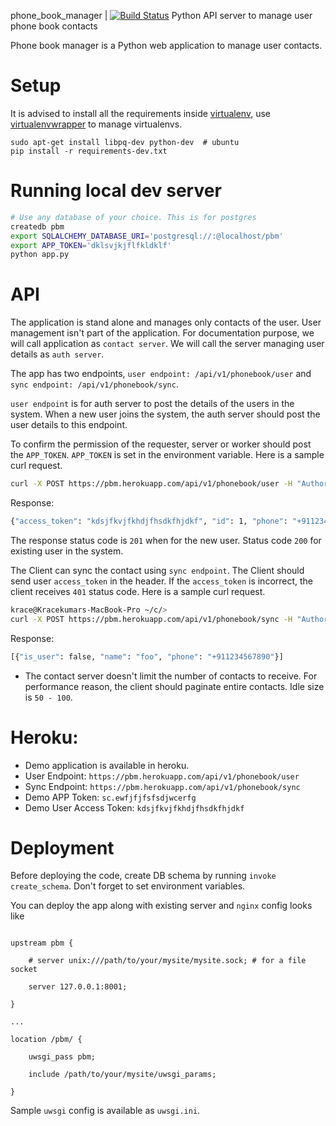 phone_book_manager | [![Build Status](https://travis-ci.org/7CStudio/phone_book_manager.svg?branch=master)](https://travis-ci.org/7CStudio/phone_book_manager)
Python API server to manage user phone book contacts

Phone book manager is a Python web application to manage user contacts.

Setup
=====

It is advised to install all the requirements inside [virtualenv], use [virtualenvwrapper] to manage virtualenvs.

[virtualenv]: https://virtualenv.pypa.io/en/latest/
[virtualenvwrapper]: https://virtualenvwrapper.readthedocs.org/en/latest/

```
sudo apt-get install libpq-dev python-dev  # ubuntu
pip install -r requirements-dev.txt
```

Running local dev server
====

``` bash
# Use any database of your choice. This is for postgres
createdb pbm
export SQLALCHEMY_DATABASE_URI='postgresql://:@localhost/pbm'
export APP_TOKEN='dklsvjkjflfkldklf'
python app.py
```

API
===

The application is stand alone and manages only contacts of the user. User management isn't part of the application. For documentation purpose, we will call application as `contact server`.  We will call the server managing user details  as `auth server`.

The app has two endpoints, `user endpoint: /api/v1/phonebook/user` and `sync endpoint: /api/v1/phonebook/sync`.

`user endpoint` is for auth server to post the details of the users in the system. When a new user joins the system, the auth server should post the user details to this endpoint.

To confirm the permission of the requester, server or worker should post the `APP_TOKEN`. `APP_TOKEN` is set in the environment variable. Here is a sample curl request.

```bash
curl -X POST https://pbm.herokuapp.com/api/v1/phonebook/user -H "Authorization: <app_token>" -d '{"phone": "+911234567890", "access_token": "kdsjfkvjfkhdjfhsdkfhjdkf"}' -H "Content-Type: application/json"
```

Response:

```bash
{"access_token": "kdsjfkvjfkhdjfhsdkfhjdkf", "id": 1, "phone": "+911234567890"}
```

The response status code is `201` when for the new user. Status code `200` for existing user in the system.

The Client can sync the contact using `sync endpoint`. The Client should send user `access_token` in the header. If the `access_token` is incorrect, the client receives `401` status code. Here is a sample curl request.

```bash
krace@Kracekumars-MacBook-Pro ~/c/>
curl -X POST https://pbm.herokuapp.com/api/v1/phonebook/sync -H "Authorization: kdsjfkvjfkhdjfhsdkfhjdkf" -d '{"contacts": [{"phone": "+911234567890", "name": "foo"}]}' -H "Content-Type: application/json"
```

Response:

``` bash
[{"is_user": false, "name": "foo", "phone": "+911234567890"}]
```

- The contact server doesn't limit the number of contacts to receive. For performance reason, the client should paginate entire contacts. Idle size is `50 - 100`.


Heroku:
=====
- Demo application is available in heroku.
- User Endpoint: `https://pbm.herokuapp.com/api/v1/phonebook/user`
- Sync Endpoint: `https://pbm.herokuapp.com/api/v1/phonebook/sync`
- Demo APP Token: `sc.ewfjfjfsfsdjwcerfg`
- Demo User Access Token: `kdsjfkvjfkhdjfhsdkfhjdkf`

Deployment
===

Before deploying the code, create DB schema by running `invoke create_schema`. Don't forget to set environment variables.

You can deploy the app along with existing server and `nginx` config looks like

```

upstream pbm {

    # server unix:///path/to/your/mysite/mysite.sock; # for a file socket

    server 127.0.0.1:8001;

}

...

location /pbm/ {

    uwsgi_pass pbm;

    include /path/to/your/mysite/uwsgi_params;

}

```

Sample `uwsgi` config is available as `uwsgi.ini`.
